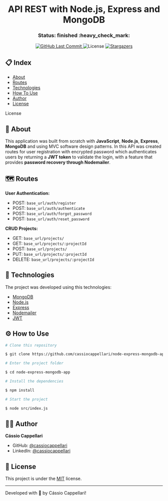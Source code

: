 <h1 align="center">API REST with Node.js, Express and MongoDB</h1>

<h3 align="center"> 
	Status: finished :heavy_check_mark:
</h3>

<p align="center">
<a href="https://github.com/cassiocappellari/node-express-mongodb-app/commits/main">
	<img alt="GitHub Last Commit" src="https://img.shields.io/github/last-commit/cassiocappellari/node-express-mongodb-app/main?color=black">
</a>
    
<img alt="License" src="https://img.shields.io/badge/license-MIT-black">

<a href="https://github.com/cassiocappellari/node-express-mongodb-app/stargazers">
	<img alt="Stargazers" src="https://img.shields.io/github/stars/cassiocappellari/node-express-mongodb-app?style=social">
</a>
</p>

## 📋 Index

- [About](#-about)
- [Routes](#-routes)
- [Technologies](#-technologies)
- [How To Use](#-how-to-use)
- [Author](#-author)
- [License](#-license)

License

## 🚀 About

This application was built from scratch with **JavaScript**, **Node.js**, **Express**, **MongoDB** and using MVC software design patterns. In this API was created routes for user registration with encrypted password which authenticates users by returning a **JWT token** to validate the login, with a feature that provides **password recovery through Nodemailer**.

## 🗺️ Routes

**User Authentication:**

- POST: ```base_url/auth/register```
- POST: ```base_url/auth/authenticate```
- POST: ```base_url/auth/forgot_password```
- POST: ```base_url/auth/reset_password```

**CRUD Projects:**

- GET: ```base_url/projects/```
- GET: ```base_url/projects/:projectId```
- POST: ```base_url/projects/```
- PUT: ```base_url/projects/:projectId```
- DELETE: ```base_url/projects/:projectId```

## 🤖 Technologies

The project was developed using this technologies:

- [MongoDB](https://www.mongodb.com/)
- [Node.js](https://nodejs.org/en/)
- [Express](https://expressjs.com/)
- [Nodemailer](https://nodemailer.com/about/)
- [JWT](https://www.npmjs.com/package/jsonwebtoken)

## ⚙ How to Use

```bash
# Clone this repository

$ git clone https://github.com/cassiocappellari/node-express-mongodb-app.git

# Enter the project folder

$ cd node-express-mongodb-app

# Install the dependencies

$ npm install

# Start the project

$ node src/index.js

```

## 👨‍🚀 Author

**Cássio Cappellari**

- GitHub: [@cassiocappellari](https://github.com/cassiocappellari)
- LinkedIn: [@cassiocappellari](https://www.linkedin.com/in/cassiocappellari/)

## 📝 License

This project is under the [MIT](./LICENSE) license.

---

Developed with 💚 by Cássio Cappellari!
